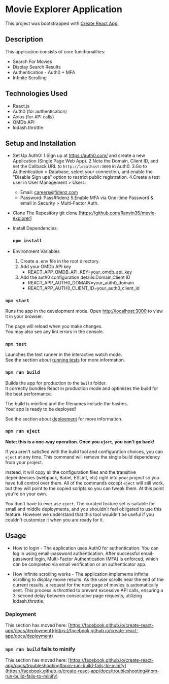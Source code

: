 # Movie Explorer Application

This project was bootstrapped with [Create React App](https://github.com/facebook/create-react-app).

## Description

This application consists of core functionalities:
* Search For Movies
* Display Search Results
* Authentication - Auth0 + MFA
* Infinite Scrolling

## Technologies Used

* React.js
* Auth0 (for authentication)
* Axios (for API calls)
* OMDb API
* lodash.throttle


## Setup and Installation

* Set Up Auth0:
  1.Sign up at https://auth0.com/ and create a new Application (Single Page Web App).
  2.Note the Domain, Client ID, and set the Callback URL to `http://localhost:3000` in Auth0.
  3.Go to Authentication > Database, select your connection, and enable the "Disable Sign ups" option to restrict public registration.
  4.Create a test user in User Management > Users:
    - Email: careers@fidenz.com
    - Password: Pass#fidenz
  5.Enable MFA via One-time Password & email in Security > Multi-Factor Auth.
  
* Clone The Repository
    git clone [https://github.com/Ranvin36/movie-explorer]

* Install Dependencies:
    ### `npm install`
  
* Environment Variables
    1. Create a .env file in the root directory.
    2. Add your OMDb API key 
        - REACT_APP_OMDB_API_KEY=your_omdb_api_key 
    3. Add the auth0 configuration details:Domain,Client ID
        - REACT_APP_AUTH0_DOMAIN=your_auth0_domain
        - REACT_APP_AUTH0_CLIENT_ID=your_auth0_client_id


### `npm start`

Runs the app in the development mode.
Open [http://localhost:3000](http://localhost:3000) to view it in your browser.

The page will reload when you make changes.\
You may also see any lint errors in the console.

### `npm test`

Launches the test runner in the interactive watch mode.\
See the section about [running tests](https://facebook.github.io/create-react-app/docs/running-tests) for more information.

### `npm run build`

Builds the app for production to the `build` folder.\
It correctly bundles React in production mode and optimizes the build for the best performance.

The build is minified and the filenames include the hashes.\
Your app is ready to be deployed!

See the section about [deployment](https://facebook.github.io/create-react-app/docs/deployment) for more information.

### `npm run eject`

**Note: this is a one-way operation. Once you `eject`, you can't go back!**

If you aren't satisfied with the build tool and configuration choices, you can `eject` at any time. This command will remove the single build dependency from your project.

Instead, it will copy all the configuration files and the transitive dependencies (webpack, Babel, ESLint, etc) right into your project so you have full control over them. All of the commands except `eject` will still work, but they will point to the copied scripts so you can tweak them. At this point you're on your own.

You don't have to ever use `eject`. The curated feature set is suitable for small and middle deployments, and you shouldn't feel obligated to use this feature. However we understand that this tool wouldn't be useful if you couldn't customize it when you are ready for it.

## Usage
* How to login - The application uses Auth0 for authentication. You can log in using email-password authentication. After successful email-password login, Multi-Factor Authentication (MFA) is enforced, which can be completed via email verification or an authenticator app.

* How infinite scrolling works - The application implements infinite scrolling to display movie results. As the user scrolls near the end of the current results, a request for the next page of movies is automatically sent. This process is throttled to prevent excessive API calls, ensuring a 3-second delay between consecutive page requests, utilizing lodash.throttle.


### Deployment

This section has moved here: [https://facebook.github.io/create-react-app/docs/deployment](https://facebook.github.io/create-react-app/docs/deployment)

### `npm run build` fails to minify

This section has moved here: [https://facebook.github.io/create-react-app/docs/troubleshooting#npm-run-build-fails-to-minify](https://facebook.github.io/create-react-app/docs/troubleshooting#npm-run-build-fails-to-minify)
